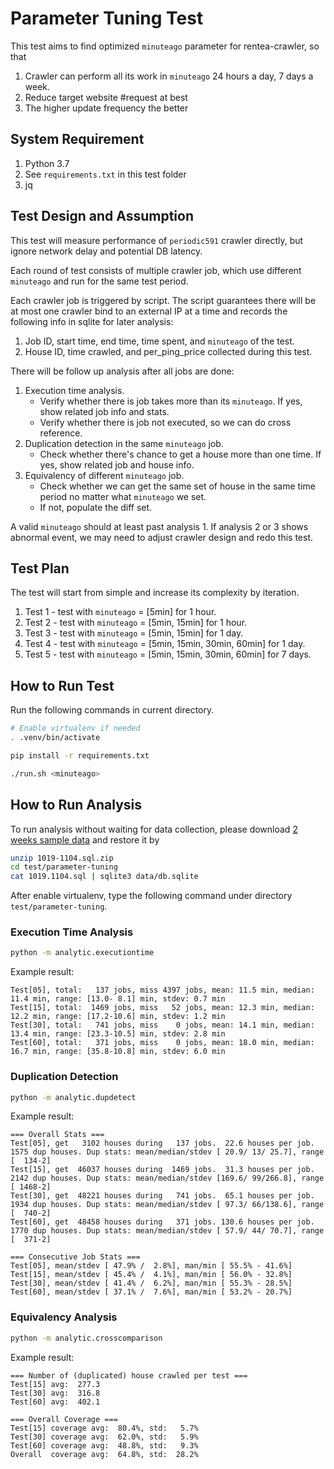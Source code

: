 # Parameter Tuning Test

This test aims to find optimized `minuteago` parameter for rentea-crawler, so that

1. Crawler can perform all its work in `minuteago` 24 hours a day, 7 days a week.
2. Reduce target website #request at best
3. The higher update frequency the better

## System Requirement

1. Python 3.7
2. See `requirements.txt` in this test folder
3. jq

## Test Design and Assumption

This test will measure performance of `periodic591` crawler directly, but ignore network delay and potential DB latency.

Each round of test consists of multiple crawler job, which use different `minuteago` and run for the same test period.

Each crawler job is triggered by script. The script guarantees there will be at most one crawler bind to an 
external IP at a time and records the following info in sqlite for later analysis:

1. Job ID, start time, end time, time spent, and `minuteago` of the test.
2. House ID, time crawled, and per_ping_price collected during this test.

There will be follow up analysis after all jobs are done:

1. Execution time analysis.
   - Verify whether there is job takes more than its `minuteago`. If yes, show related job info and stats.
   - Verify whether there is job not executed, so we can do cross reference.
2. Duplication detection in the same `minuteago` job.
   - Check whether there's chance to get a house more than one time. If yes, show related job and house info.
3. Equivalency of different `minuteago` job.
   - Check whether we can get the same set of house in the same time period no matter what `minuteago` we set.
   - If not, populate the diff set.

A valid `minuteago` should at least past analysis 1. If analysis 2 or 3 shows abnormal event, we may need to adjust crawler design and redo this test.

## Test Plan

The test will start from simple and increase its complexity by iteration.

1. Test 1 - test with `minuteago` = [5min] for 1 hour.
2. Test 2 - test with `minuteago` = [5min, 15min] for 1 hour.
3. Test 3 - test with `minuteago` = [5min, 15min] for 1 day.
4. Test 4 - test with `minuteago` = [5min, 15min, 30min, 60min] for 1 day.
5. Test 5 - test with `minuteago` = [5min, 15min, 30min, 60min] for 7 days.

## How to Run Test

Run the following commands in current directory.

```bash
# Enable virtualenv if needed
. .venv/bin/activate

pip install -r requirements.txt

./run.sh <minuteago>

```

## How to Run Analysis

To run analysis without waiting for data collection, please download [2 weeks sample data](https://drive.google.com/open?id=1RJy5dmZKKRg0Ztwkr49U1O_3SNQzh-G6) and restore it by

```bash
unzip 1019-1104.sql.zip
cd test/parameter-tuning
cat 1019.1104.sql | sqlite3 data/db.sqlite
```

After enable virtualenv, type the following command under directory `test/parameter-tuning`.

### Execution Time Analysis

```bash
python -m analytic.executiontime
```

Example result:

```
Test[05], total:   137 jobs, miss 4397 jobs, mean: 11.5 min, median: 11.4 min, range: [13.0- 8.1] min, stdev: 0.7 min
Test[15], total:  1469 jobs, miss   52 jobs, mean: 12.3 min, median: 12.2 min, range: [17.2-10.6] min, stdev: 1.2 min
Test[30], total:   741 jobs, miss    0 jobs, mean: 14.1 min, median: 13.4 min, range: [23.3-10.5] min, stdev: 2.8 min
Test[60], total:   371 jobs, miss    0 jobs, mean: 18.0 min, median: 16.7 min, range: [35.8-10.8] min, stdev: 6.0 min
```

### Duplication Detection

```bash
python -m analytic.dupdetect
```

Example result:

```
=== Overall Stats ===
Test[05], get   3102 houses during   137 jobs.  22.6 houses per job. 1575 dup houses. Dup stats: mean/median/stdev [ 20.9/ 13/ 25.7], range [  134-2]
Test[15], get  46037 houses during  1469 jobs.  31.3 houses per job. 2142 dup houses. Dup stats: mean/median/stdev [169.6/ 99/266.8], range [ 1468-2]
Test[30], get  48221 houses during   741 jobs.  65.1 houses per job. 1934 dup houses. Dup stats: mean/median/stdev [ 97.3/ 66/138.6], range [  740-2]
Test[60], get  48458 houses during   371 jobs. 130.6 houses per job. 1770 dup houses. Dup stats: mean/median/stdev [ 57.9/ 44/ 70.7], range [  371-2]

=== Consecutive Job Stats ===
Test[05], mean/stdev [ 47.9% /  2.8%], man/min [ 55.5% - 41.6%]
Test[15], mean/stdev [ 45.4% /  4.1%], man/min [ 56.0% - 32.8%]
Test[30], mean/stdev [ 41.4% /  6.2%], man/min [ 55.3% - 28.5%]
Test[60], mean/stdev [ 37.1% /  7.6%], man/min [ 53.2% - 20.7%]
```

### Equivalency Analysis

```bash
python -m analytic.crosscomparison
```

Example result:

```
=== Number of (duplicated) house crawled per test ===
Test[15] avg:  277.3
Test[30] avg:  316.8
Test[60] avg:  402.1

=== Overall Coverage ===
Test[15] coverage avg:  80.4%, std:   5.7%
Test[30] coverage avg:  62.0%, std:   5.9%
Test[60] coverage avg:  48.8%, std:   9.3%
Overall  coverage avg:  64.8%, std:  28.2%
```
